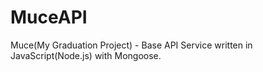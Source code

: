 # MuceAPI
Muce(My Graduation Project) - Base API Service written in JavaScript(Node.js) with Mongoose.
